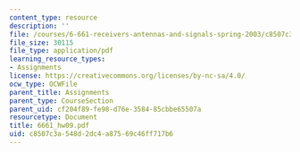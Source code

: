 ```yaml
---
content_type: resource
description: ''
file: /courses/6-661-receivers-antennas-and-signals-spring-2003/c8507c3a548d2dc4a87569c46ff717b6_6661_hw09.pdf
file_size: 30115
file_type: application/pdf
learning_resource_types:
- Assignments
license: https://creativecommons.org/licenses/by-nc-sa/4.0/
ocw_type: OCWFile
parent_title: Assignments
parent_type: CourseSection
parent_uid: cf204f89-fe98-d76e-3584-85cbbe65507a
resourcetype: Document
title: 6661_hw09.pdf
uid: c8507c3a-548d-2dc4-a875-69c46ff717b6
---
```

